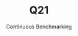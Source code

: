 ---
layout: default
title: Q21
subtitle: Continuous Benchmarking
selected: TPC-H
expanded: Benchmarking
benchmark: /individual_results/Q21.html
---